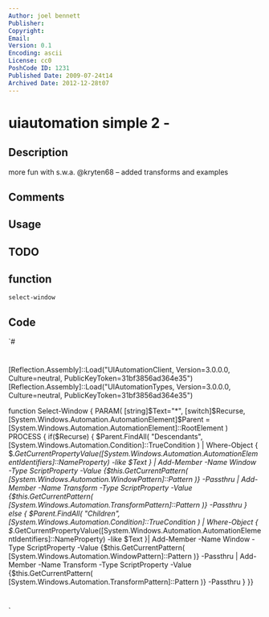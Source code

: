 ```yaml
---
Author: joel bennett
Publisher: 
Copyright: 
Email: 
Version: 0.1
Encoding: ascii
License: cc0
PoshCode ID: 1231
Published Date: 2009-07-24t14
Archived Date: 2012-12-28t07
---
```


# uiautomation simple 2 - 

## Description

more fun with s.w.a. @kryten68 – added transforms and examples

## Comments



## Usage



## TODO



## function

`select-window`

## Code

`#
 #
 [Reflection.Assembly]::Load("UIAutomationClient, Version=3.0.0.0, Culture=neutral, PublicKeyToken=31bf3856ad364e35")
 [Reflection.Assembly]::Load("UIAutomationTypes, Version=3.0.0.0, Culture=neutral, PublicKeyToken=31bf3856ad364e35")
 
 function Select-Window {
 PARAM( [string]$Text="*", [switch]$Recurse,
        [System.Windows.Automation.AutomationElement]$Parent = [System.Windows.Automation.AutomationElement]::RootElement ) 
 PROCESS {
    if($Recurse) {
       $Parent.FindAll( "Descendants", [System.Windows.Automation.Condition]::TrueCondition ) | 
       Where-Object { $_.GetCurrentPropertyValue([System.Windows.Automation.AutomationElementIdentifiers]::NameProperty)  -like $Text } |
       Add-Member -Name Window -Type ScriptProperty -Value {$this.GetCurrentPattern( [System.Windows.Automation.WindowPattern]::Pattern )} -Passthru |
       Add-Member -Name Transform -Type ScriptProperty -Value {$this.GetCurrentPattern( [System.Windows.Automation.TransformPattern]::Pattern )} -Passthru 
    } else {
       $Parent.FindAll( "Children", [System.Windows.Automation.Condition]::TrueCondition ) | 
       Where-Object { $_.GetCurrentPropertyValue([System.Windows.Automation.AutomationElementIdentifiers]::NameProperty)  -like $Text }|
       Add-Member -Name Window -Type ScriptProperty -Value {$this.GetCurrentPattern( [System.Windows.Automation.WindowPattern]::Pattern )} -Passthru |
       Add-Member -Name Transform -Type ScriptProperty -Value {$this.GetCurrentPattern( [System.Windows.Automation.TransformPattern]::Pattern )} -Passthru
    }
 }}
 
 
 
 
 #
`

